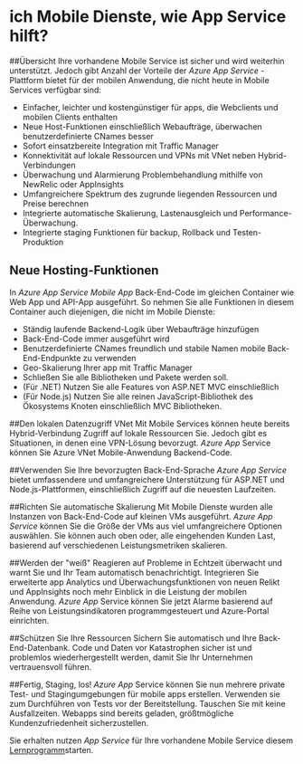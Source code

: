 <properties
    pageTitle="Ich Mobile Dienste, wie hilft App Service?"
    description="Erfahren Sie, welche Vorteile von Mobile Dienste Projekten App Service bringen."
    services="app-service\mobile"
    documentationCenter="ios"
    authors="adrianhall"
    manager="dwrede"
    editor=""/>

<tags
    ms.service="app-service-mobile"
    ms.workload="mobile"
    ms.tgt_pltfrm="mobile-multiple"
    ms.devlang="na"
    ms.topic="get-started-article"
    ms.date="10/01/2016"
    ms.author="adrianha"/>

# <a name="getting-started"> </a>ich Mobile Dienste, wie App Service hilft?

##<a name="overview"></a>Übersicht
Ihre vorhandene Mobile Service ist sicher und wird weiterhin unterstützt. Jedoch gibt Anzahl der Vorteile der *Azure App Service* -Plattform bietet für der mobilen Anwendung, die nicht heute in Mobile Services verfügbar sind:

- Einfacher, leichter und kostengünstiger für apps, die Webclients und mobilen Clients enthalten
- Neue Host-Funktionen einschließlich Webaufträge, überwachen benutzerdefinierte CNames besser
- Sofort einsatzbereite Integration mit Traffic Manager
- Konnektivität auf lokale Ressourcen und VPNs mit VNet neben Hybrid-Verbindungen
- Überwachung und Alarmierung Problembehandlung mithilfe von NewRelic oder AppInsights
- Umfangreichere Spektrum des zugrunde liegenden Ressourcen und Preise berechnen
- Integrierte automatische Skalierung, Lastenausgleich und Performance-Überwachung.
- Integrierte staging Funktionen für backup, Rollback und Testen-Produktion

## <a name="new-hosting-features"></a>Neue Hosting-Funktionen
In *Azure App Service* *Mobile App* Back-End-Code im gleichen Container wie Web App und API-App ausgeführt. So nehmen Sie alle Funktionen in diesem Container auch diejenigen, die nicht im Mobile Dienste:

- Ständig laufende Backend-Logik über Webaufträge hinzufügen
- Back-End-Code immer ausgeführt wird
- Benutzerdefinierte CNames freundlich und stabile Namen mobile Back-End-Endpunkte zu verwenden
- Geo-Skalierung Ihrer app mit Traffic Manager
- Schließen Sie alle Bibliotheken und Pakete werden soll.
- (Für .NET) Nutzen Sie alle Features von ASP.NET MVC einschließlich
- (Für Node.js) Nutzen Sie alle reinen JavaScript-Bibliothek des Ökosystems Knoten einschließlich MVC Bibliotheken.

##<a name="access-on-premises-data-using-vnet"></a>Den lokalen Datenzugriff VNet
Mit Mobile Services können heute bereits Hybrid-Verbindung Zugriff auf lokale Ressourcen Sie. Jedoch gibt es Situationen, in denen eine VPN-Lösung bevorzugt. *Azure App* Service können Sie Azure VNet Mobile-Anwendung Backend-Code.

##<a name="use-your-favorite-backend-language"></a>Verwenden Sie Ihre bevorzugten Back-End-Sprache
*Azure App Service* bietet umfassendere und umfangreichere Unterstützung für ASP.NET und Node.js-Plattformen, einschließlich Zugriff auf die neuesten Laufzeiten.

##<a name="set-up-automatic-scale"></a>Richten Sie automatische Skalierung
Mit Mobile Dienste wurden alle Instanzen von Back-End-Code auf kleinen VMs ausgeführt. *Azure App Service* können Sie die Größe der VMs aus viel umfangreichere Optionen auswählen. Sie können auch oben oder, alle eingehenden Kunden Last, basierend auf verschiedenen Leistungsmetriken skalieren.

##<a name="be-in-the-know"></a>Werden der "weiß"
Reagieren auf Probleme in Echtzeit überwacht und warnt Sie und Ihr Team automatisch benachrichtigt. Integrieren Sie erweiterte app Analytics und Überwachungsfunktionen von neuen Relikt und AppInsights noch mehr Einblick in die Leistung der mobilen Anwendung. *Azure App* Service können Sie jetzt Alarme basierend auf Reihe von Leistungsindikatoren programmgesteuert und Azure-Portal einrichten.

##<a name="keep-your-assets-safe"></a>Schützen Sie Ihre Ressourcen
Sichern Sie automatisch und Ihre Back-End-Datenbank. Code und Daten vor Katastrophen sicher ist und problemlos wiederhergestellt werden, damit Sie Ihr Unternehmen vertrauensvoll führen.

##<a name="ready-stage-go"></a>Fertig, Staging, los!
*Azure App* Service können Sie nun mehrere private Test- und Stagingumgebungen für mobile apps erstellen. Verwenden sie zum Durchführen von Tests vor der Bereitstellung. Tauschen Sie mit keine Ausfallzeiten. Webapps sind bereits geladen, größtmögliche Kundenzufriedenheit sicherzustellen.

Sie erhalten nutzen *App Service* für Ihre vorhandene Mobile Service diesem [Lernprogramm](app-service-mobile-migrating-from-mobile-services.md)starten.

